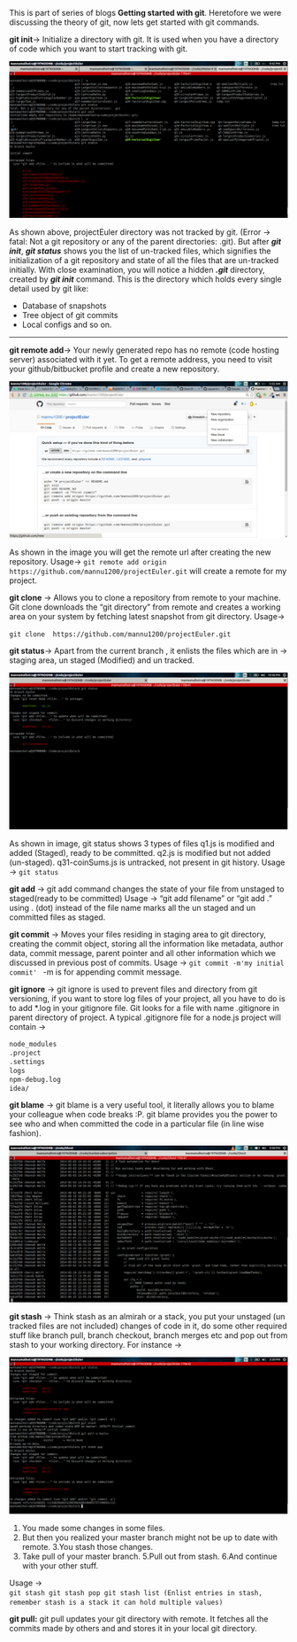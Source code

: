 This is part of series of blogs **Getting started with git**. Heretofore we were discussing the theory of git, now lets get started with git commands.

**git init**→ Initialize a directory with git. It is used when you have a directory of code which you want to start tracking with git.

![](/content/images/2016/03/Screenshot-from-2016-01-17-21-42-31.png)

As shown above, projectEuler directory was not tracked by git. (Error → fatal: Not a git repository or any of the parent directories: .git). But after ***git init***, ***git status*** shows you the list of un-tracked files, which signifies the initialization of a git repository and state of all the files that are un-tracked initially.
With close examination, you will notice a hidden ***.git*** directory, created by ***git init*** command. This is the directory which holds every single detail used by git like:

* Database of snapshots
* Tree object of git commits
* Local configs and so on.


***

**git remote add**→ Your newly generated repo has no remote (code hosting server) associated with it yet. To get a remote address, you need to visit your github/bitbucket profile and create a new repository.

![](/content/images/2016/03/Screenshot-from-2016-01-18-05-55-57.png)

As shown in the image you will get the remote url after creating the new repository.
Usage→ 
`git remote add origin https://github.com/mannu1200/projectEuler.git`
will create a remote for my project.


**git clone** → Allows you to clone a repository from remote to your machine. Git clone downloads the “git directory” from remote and creates a working area on your system by fetching latest snapshot from git directory.
Usage→ 

`git clone  https://github.com/mannu1200/projectEuler.git`


**git status**→ Apart from the current branch , it enlists the files which are in → staging area, un staged (Modified) and un tracked.

![](/content/images/2016/03/Screenshot-from-2016-01-30-22-46-42.png)

As shown in image, git status shows 3 types of files
q1.js is modified and added (Staged), ready to be committed.
q2.js is modified but not added (un-staged).
q31-coinSums.js is untracked, not present in git history.
Usage → `git status`


**git add** → git add command changes the state of your file from unstaged to staged(ready to be committed)
Usage → “git add filename” or “git add .” using . (dot) instead of the file name marks all the un staged and un committed files as staged.

**git commit** → Moves your files residing in staging area to git directory, creating the commit object, storing all the information like metadata, author data, commit message, parent pointer and all other information which we discussed in previous post of commits.
Usage → `git commit -m'my initial commit' ` 
-m is for appending commit message.

**git ignore** → git ignore is used to prevent files and directory from git versioning, if you want to store log files of your project, all you have to do is to add *.log in your gitignore file.
Git looks for a file with name .gitignore in parent directory of project.
A typical .gitignore file for a node.js project will contain →

    node_modules
    .project
    .settings
    logs
    npm-debug.log
    idea/


**git blame** → git blame is a very useful tool, it literally allows you to blame your colleague when code breaks :P. git blame provides you the power to see who and when committed the code in a particular file (in line wise fashion).


![](/content/images/2016/04/Screenshot-from-2016-04-15-21-48-16.png)


**git stash** → Think stash as an almirah or a stack, you put your unstaged (un tracked files are not included) changes of code in it, do some other required stuff like branch pull, branch checkout, branch merges etc and pop out from stash to your working directory.
For instance →

![](/content/images/2016/03/stash.png)

1. You made some changes in some files.
2. But then you realized your master branch might not be up to date with remote.
3.You stash those changes.
4. Take pull of your master branch.
5.Pull out from stash.
6.And continue with your other stuff.

Usage → 	
`git stash
git stash pop
git stash list (Enlist entries in stash, remember stash is a stack it can hold multiple values)`
		


**git pull:** git pull updates your git directory with remote. It fetches all the commits made by others and and stores it in your local git directory.

